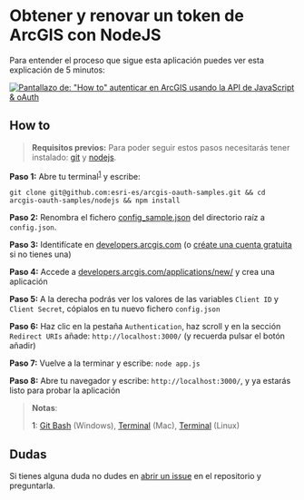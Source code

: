 # Obtener y renovar un token de ArcGIS con NodeJS

Para entender el proceso que sigue esta aplicación puedes ver esta explicación de 5 minutos:

[![Pantallazo de: "How to" autenticar en ArcGIS usando la API de JavaScript & oAuth](https://i.ytimg.com/vi/3lWwWg_PYS4/hqdefault.jpg)](https://www.youtube.com/watch?v=3lWwWg_PYS4)

## How to

> **Requisitos previos:**
> Para poder seguir estos pasos necesitarás tener instalado: [git](https://git-scm.com/downloads) y [nodejs](https://nodejs.org/en/download/).

**Paso 1:** Abre tu terminal<sup>[1](#1)</sup> y escribe:

`git clone git@github.com:esri-es/arcgis-oauth-samples.git && cd arcgis-oauth-samples/nodejs && npm install`

**Paso 2:** Renombra el fichero [config_sample.json](https://github.com/esri-es/arcgis-oauth-samples/blob/master/config_sample.json) del directorio raíz a `config.json`.

**Paso 3:** Identifícate en [developers.arcgis.com](https://developers.arcgis.com/sign-in/) (o [créate una cuenta gratuita](https://developers.arcgis.com/sign-up) si no tienes una)

**Paso 4:** Accede a [developers.arcgis.com/applications/new/](https://developers.arcgis.com/applications/new/) y crea una aplicación

**Paso 5:** A la derecha podrás ver los valores de las variables `Client ID` y `Client Secret`, cópialos en tu nuevo fichero `config.json`

**Paso 6:** Haz clic en la pestaña `Authentication`, haz scroll y en la sección `Redirect URIs` añade: `http://localhost:3000/` (y recuerda pulsar el botón añadir)

**Paso 7:** Vuelve a la terminar y escribe: `node app.js`

**Paso 8:** Abre tu navegador y escribe: `http://localhost:3000/`, y ya estarás listo para probar la aplicación



> **Notas**:
>
> <a id="1">1</a>: [Git Bash](https://www.youtube.com/watch?v=rWboGsc6CqI) (Windows), [Terminal](https://www.youtube.com/watch?v=zw7Nd67_aFw) (Mac), [Terminal](https://www.youtube.com/watch?v=7Kvgbu61jFg) (Linux)

## Dudas

Si tienes alguna duda no dudes en [abrir un issue](https://github.com/esri-es/arcgis-oauth-samples/issues/new) en el repositorio y preguntarla.
